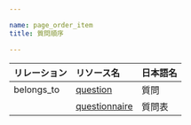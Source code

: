 ```yaml
---

name: page_order_item
title: 質問順序

---
```


|リレーション|リソース名|日本語名|
|:---|:---|:---|
|belongs_to|[question](#question)|質問|
||[questionnaire](#questionnaire)|質問表|
